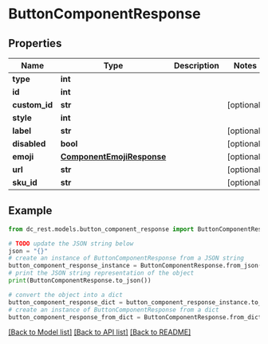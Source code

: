 # ButtonComponentResponse


## Properties

Name | Type | Description | Notes
------------ | ------------- | ------------- | -------------
**type** | **int** |  | 
**id** | **int** |  | 
**custom_id** | **str** |  | [optional] 
**style** | **int** |  | 
**label** | **str** |  | [optional] 
**disabled** | **bool** |  | [optional] 
**emoji** | [**ComponentEmojiResponse**](ComponentEmojiResponse.md) |  | [optional] 
**url** | **str** |  | [optional] 
**sku_id** | **str** |  | [optional] 

## Example

```python
from dc_rest.models.button_component_response import ButtonComponentResponse

# TODO update the JSON string below
json = "{}"
# create an instance of ButtonComponentResponse from a JSON string
button_component_response_instance = ButtonComponentResponse.from_json(json)
# print the JSON string representation of the object
print(ButtonComponentResponse.to_json())

# convert the object into a dict
button_component_response_dict = button_component_response_instance.to_dict()
# create an instance of ButtonComponentResponse from a dict
button_component_response_from_dict = ButtonComponentResponse.from_dict(button_component_response_dict)
```
[[Back to Model list]](../README.md#documentation-for-models) [[Back to API list]](../README.md#documentation-for-api-endpoints) [[Back to README]](../README.md)


